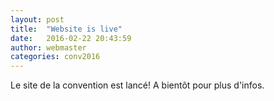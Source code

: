 ```yaml
---
layout: post
title:  "Website is live"
date:   2016-02-22 20:43:59
author: webmaster
categories: conv2016
---
```


Le site de la convention est lancé! A bientôt pour plus d'infos. 
